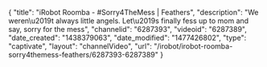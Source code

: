 {
    "title": "iRobot Roomba - #Sorry4TheMess | Feathers",
    "description": "We weren\u2019t always little angels. Let\u2019s finally fess up to mom and say, sorry for the mess",
    "channelid": "6287393",
    "videoid": "6287389",
    "date_created": "1438379063",
    "date_modified": "1477426802",
    "type": "captivate",
    "layout": "channelVideo",
    "url": "\/irobot\/irobot-roomba-sorry4themess-feathers\/6287393-6287389"
}